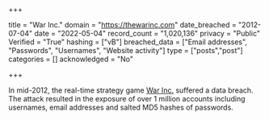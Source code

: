 +++

title = "War Inc."
domain = "https://thewarinc.com"
date_breached = "2012-07-04"
date = "2022-05-04"
record_count = "1,020,136"
privacy = "Public"
Verified = "True"
hashing = ["vB"]
breached_data = ["Email addresses", "Passwords", "Usernames", "Website activity"]
type = ["posts","post"]
categories = []
acknowledged = "No"


+++


In mid-2012, the real-time strategy game <a href="http://thewarinc.com" target="_blank" rel="noopener">War Inc.</a> suffered a data breach. The attack resulted in the exposure of over 1 million accounts including usernames, email addresses and salted MD5 hashes of passwords.

